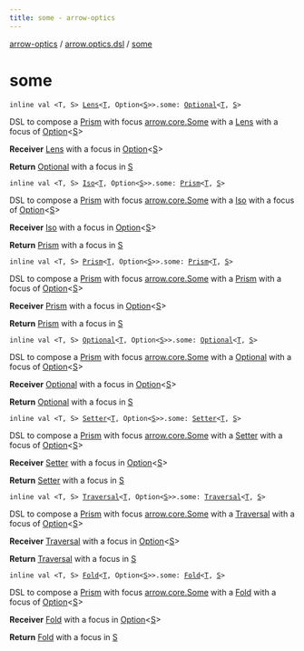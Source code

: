 ```yaml
---
title: some - arrow-optics
---
```


[arrow-optics](../index.html) / [arrow.optics.dsl](index.html) / [some](./some.html)

# some

`inline val <T, S> `[`Lens`](../arrow.optics/-lens.html)`<`[`T`](some.html#T)`, Option<`[`S`](some.html#S)`>>.some: `[`Optional`](../arrow.optics/-optional.html)`<`[`T`](some.html#T)`, `[`S`](some.html#S)`>`

DSL to compose a [Prism](../arrow.optics/-prism.html) with focus [arrow.core.Some](#) with a [Lens](../arrow.optics/-lens.html) with a focus of [Option](#)&lt;[S](some.html#S)&gt;

**Receiver**
[Lens](../arrow.optics/-lens.html) with a focus in [Option](#)&lt;[S](some.html#S)&gt;

**Return**
[Optional](../arrow.optics/-optional.html) with a focus in [S](some.html#S)

`inline val <T, S> `[`Iso`](../arrow.optics/-iso.html)`<`[`T`](some.html#T)`, Option<`[`S`](some.html#S)`>>.some: `[`Prism`](../arrow.optics/-prism.html)`<`[`T`](some.html#T)`, `[`S`](some.html#S)`>`

DSL to compose a [Prism](../arrow.optics/-prism.html) with focus [arrow.core.Some](#) with a [Iso](../arrow.optics/-iso.html) with a focus of [Option](#)&lt;[S](some.html#S)&gt;

**Receiver**
[Iso](../arrow.optics/-iso.html) with a focus in [Option](#)&lt;[S](some.html#S)&gt;

**Return**
[Prism](../arrow.optics/-prism.html) with a focus in [S](some.html#S)

`inline val <T, S> `[`Prism`](../arrow.optics/-prism.html)`<`[`T`](some.html#T)`, Option<`[`S`](some.html#S)`>>.some: `[`Prism`](../arrow.optics/-prism.html)`<`[`T`](some.html#T)`, `[`S`](some.html#S)`>`

DSL to compose a [Prism](../arrow.optics/-prism.html) with focus [arrow.core.Some](#) with a [Prism](../arrow.optics/-prism.html) with a focus of [Option](#)&lt;[S](some.html#S)&gt;

**Receiver**
[Prism](../arrow.optics/-prism.html) with a focus in [Option](#)&lt;[S](some.html#S)&gt;

**Return**
[Prism](../arrow.optics/-prism.html) with a focus in [S](some.html#S)

`inline val <T, S> `[`Optional`](../arrow.optics/-optional.html)`<`[`T`](some.html#T)`, Option<`[`S`](some.html#S)`>>.some: `[`Optional`](../arrow.optics/-optional.html)`<`[`T`](some.html#T)`, `[`S`](some.html#S)`>`

DSL to compose a [Prism](../arrow.optics/-prism.html) with focus [arrow.core.Some](#) with a [Optional](../arrow.optics/-optional.html) with a focus of [Option](#)&lt;[S](some.html#S)&gt;

**Receiver**
[Optional](../arrow.optics/-optional.html) with a focus in [Option](#)&lt;[S](some.html#S)&gt;

**Return**
[Optional](../arrow.optics/-optional.html) with a focus in [S](some.html#S)

`inline val <T, S> `[`Setter`](../arrow.optics/-setter.html)`<`[`T`](some.html#T)`, Option<`[`S`](some.html#S)`>>.some: `[`Setter`](../arrow.optics/-setter.html)`<`[`T`](some.html#T)`, `[`S`](some.html#S)`>`

DSL to compose a [Prism](../arrow.optics/-prism.html) with focus [arrow.core.Some](#) with a [Setter](../arrow.optics/-setter.html) with a focus of [Option](#)&lt;[S](some.html#S)&gt;

**Receiver**
[Setter](../arrow.optics/-setter.html) with a focus in [Option](#)&lt;[S](some.html#S)&gt;

**Return**
[Setter](../arrow.optics/-setter.html) with a focus in [S](some.html#S)

`inline val <T, S> `[`Traversal`](../arrow.optics/-traversal.html)`<`[`T`](some.html#T)`, Option<`[`S`](some.html#S)`>>.some: `[`Traversal`](../arrow.optics/-traversal.html)`<`[`T`](some.html#T)`, `[`S`](some.html#S)`>`

DSL to compose a [Prism](../arrow.optics/-prism.html) with focus [arrow.core.Some](#) with a [Traversal](../arrow.optics/-traversal.html) with a focus of [Option](#)&lt;[S](some.html#S)&gt;

**Receiver**
[Traversal](../arrow.optics/-traversal.html) with a focus in [Option](#)&lt;[S](some.html#S)&gt;

**Return**
[Traversal](../arrow.optics/-traversal.html) with a focus in [S](some.html#S)

`inline val <T, S> `[`Fold`](../arrow.optics/-fold/index.html)`<`[`T`](some.html#T)`, Option<`[`S`](some.html#S)`>>.some: `[`Fold`](../arrow.optics/-fold/index.html)`<`[`T`](some.html#T)`, `[`S`](some.html#S)`>`

DSL to compose a [Prism](../arrow.optics/-prism.html) with focus [arrow.core.Some](#) with a [Fold](../arrow.optics/-fold/index.html) with a focus of [Option](#)&lt;[S](some.html#S)&gt;

**Receiver**
[Fold](../arrow.optics/-fold/index.html) with a focus in [Option](#)&lt;[S](some.html#S)&gt;

**Return**
[Fold](../arrow.optics/-fold/index.html) with a focus in [S](some.html#S)

